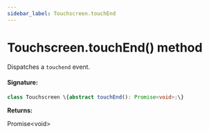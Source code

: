 ```yaml
---
sidebar_label: Touchscreen.touchEnd
---
```


# Touchscreen.touchEnd() method

Dispatches a `touchend` event.

#### Signature:

```typescript
class Touchscreen \{abstract touchEnd(): Promise<void>;\}
```

**Returns:**

Promise&lt;void&gt;
